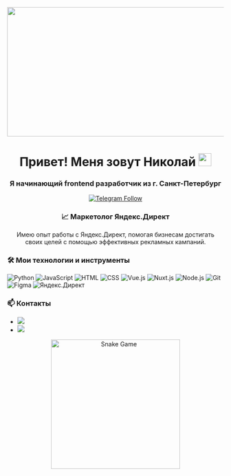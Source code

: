<div align="center">
  <img height="300" width="600" src="https://user-images.githubusercontent.com/74038190/225813708-98b745f2-7d22-48cf-9150-083f1b00d6c9.gif"  />
</div>

<h1 align="center">Привет! Меня зовут Николай <img src="https://media.giphy.com/media/hvRJCLFzcasrR4ia7z/giphy.gif" width="30px"></h1>
<h3 align="center">Я начинающий frontend разработчик из г. Санкт-Петербург</h3>

<p align="center">
  <a href="https://t.me/kolya_sickkk">
    <img src="https://img.shields.io/badge/Telegram-Follow-blue" alt="Telegram Follow"/>
  </a>
</p>

<h3 align="center">📈 Маркетолог Яндекс.Директ</h3>
<p align="center">Имею опыт работы с Яндекс.Директ, помогая бизнесам достигать своих целей с помощью эффективных рекламных кампаний.</p>

### 🛠️ Мои технологии и инструменты

![Python](https://img.shields.io/badge/-Python-333333?style=flat&logo=python&logoWidth=40)
![JavaScript](https://img.shields.io/badge/-JavaScript-333333?style=flat&logo=javascript&logoWidth=40)
![HTML](https://img.shields.io/badge/-HTML-333333?style=flat&logo=html5&logoWidth=40)
![CSS](https://img.shields.io/badge/-CSS-333333?style=flat&logo=css3&logoWidth=40)
![Vue.js](https://img.shields.io/badge/-Vue.js-333333?style=flat&logo=vue.js&logoWidth=40)
![Nuxt.js](https://img.shields.io/badge/-Nuxt.js-333333?style=flat&logo=nuxt.js&logoWidth=40)
![Node.js](https://img.shields.io/badge/-Node.js-333333?style=flat&logo=node.js&logoWidth=40)
![Git](https://img.shields.io/badge/-Git-333333?style=flat&logo=git&logoWidth=40)
![Figma](https://img.shields.io/badge/-Figma-333333?style=flat&logo=figma&logoWidth=40)
![Яндекс.Директ](https://img.shields.io/badge/-Яндекс.Директ-333333?style=flat&logo=yandex&logoWidth=40)

### 📫 Контакты

- <a href="https://t.me/kolya_sickkk"><img src="https://img.shields.io/badge/Telegram-2CA5E0?style=for-the-badge&logo=telegram&logoColor=white"/></a>
- <a href="https://vk.com/sin_s1mpla"><img src="https://img.shields.io/badge/VK-4A76A8?style=for-the-badge&logo=vk&logoColor=white"/></a>

<p align="center">
  <img src="https://media.giphy.com/media/3o7aD2saalBwwftBIY/giphy.gif" alt="Snake Game" width="300px"/>
</p>
